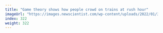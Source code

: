 ```yaml
---
title: "Game theory shows how people crowd on trains at rush hour"
imageUrl: "https://images.newscientist.com/wp-content/uploads/2022/01/31112508/PRI_220435800.jpg?width=600"
index: 322
weight: 322
---
```

